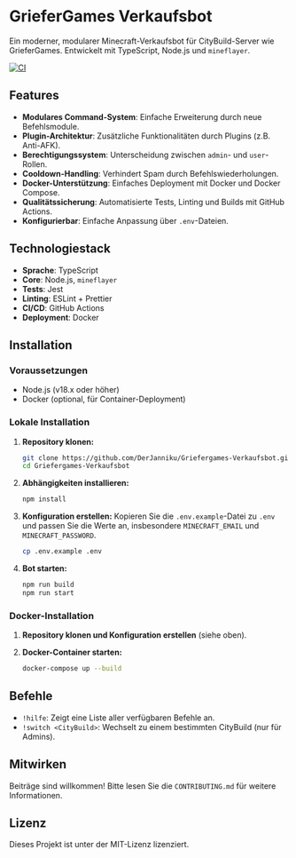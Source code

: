 # GrieferGames Verkaufsbot

Ein moderner, modularer Minecraft-Verkaufsbot für CityBuild-Server wie GrieferGames. Entwickelt mit TypeScript, Node.js und `mineflayer`.

[![CI](https://github.com/DerJanniku/Griefergames-Verkaufsbot/actions/workflows/ci.yml/badge.svg)](https://github.com/DerJanniku/Griefergames-Verkaufsbot/actions/workflows/ci.yml)

## Features

- **Modulares Command-System**: Einfache Erweiterung durch neue Befehlsmodule.
- **Plugin-Architektur**: Zusätzliche Funktionalitäten durch Plugins (z.B. Anti-AFK).
- **Berechtigungssystem**: Unterscheidung zwischen `admin`- und `user`-Rollen.
- **Cooldown-Handling**: Verhindert Spam durch Befehlswiederholungen.
- **Docker-Unterstützung**: Einfaches Deployment mit Docker und Docker Compose.
- **Qualitätssicherung**: Automatisierte Tests, Linting und Builds mit GitHub Actions.
- **Konfigurierbar**: Einfache Anpassung über `.env`-Dateien.

## Technologiestack

- **Sprache**: TypeScript
- **Core**: Node.js, `mineflayer`
- **Tests**: Jest
- **Linting**: ESLint + Prettier
- **CI/CD**: GitHub Actions
- **Deployment**: Docker

## Installation

### Voraussetzungen

- Node.js (v18.x oder höher)
- Docker (optional, für Container-Deployment)

### Lokale Installation

1.  **Repository klonen:**
    ```bash
    git clone https://github.com/DerJanniku/Griefergames-Verkaufsbot.git
    cd Griefergames-Verkaufsbot
    ```

2.  **Abhängigkeiten installieren:**
    ```bash
    npm install
    ```

3.  **Konfiguration erstellen:**
    Kopieren Sie die `.env.example`-Datei zu `.env` und passen Sie die Werte an, insbesondere `MINECRAFT_EMAIL` und `MINECRAFT_PASSWORD`.
    ```bash
    cp .env.example .env
    ```

4.  **Bot starten:**
    ```bash
    npm run build
    npm run start
    ```

### Docker-Installation

1.  **Repository klonen und Konfiguration erstellen** (siehe oben).

2.  **Docker-Container starten:**
    ```bash
    docker-compose up --build
    ```

## Befehle

- `!hilfe`: Zeigt eine Liste aller verfügbaren Befehle an.
- `!switch <CityBuild>`: Wechselt zu einem bestimmten CityBuild (nur für Admins).

## Mitwirken

Beiträge sind willkommen! Bitte lesen Sie die `CONTRIBUTING.md` für weitere Informationen.

## Lizenz

Dieses Projekt ist unter der MIT-Lizenz lizenziert.
